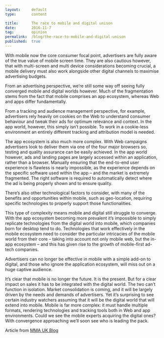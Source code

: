 ```yaml
---
layout:     default
type:       content

title:      The race to mobile and digital unison
date:       2016-11-7
tag:        opinion
permalink:  /blog/the-race-to-mobile-and-digital-unison
published:  true
---
```


With mobile now the core consumer focal point, advertisers are fully aware of the true value of mobile screen time. They are also cautious however, that with multi-screen and multi device considerations becoming crucial, a mobile delivery must also work alongside other digital channels to maximise advertising budgets.

From an advertising perspective, we’re still some way off seeing fully converged mobile and digital worlds however. Much of the fragmentation stems from the fact that mobile comprises an app ecosystem, whereas Web and apps differ fundamentally.

From a tracking and audience management perspective, for example, advertisers rely heavily on cookies on the Web to understand consumer behaviour and tweak their ads for optimum relevance and context. In the app world, however, this simply isn’t possible. To work in a  cookie-less environment an entirely different tracking and attribution model is needed.

The app ecosystem is also much more complex. With Web campaigns advertisers look to deliver them via one of the four major browsers so, testing and quality assurance can be easily achieved. In the app world however, ads and landing pages are largely accessed within an application, rather than a browser. Manually ensuring that the end-to-end user experience is flawless is nearly impossible, as the experience depends on the specific software used within the app –  and the market is extremely fragmented. The right software is required to automatically detect where the ad is being properly shown and to ensure quality.

There’s also other technological factors to consider, with many of the benefits and opportunities within mobile, such as geo-location, requiring specific technologies to properly support those functionalities.

This type of complexity means mobile and digital still struggle to converge. With the app ecosystem becoming more prevalent it’s impossible to simply replicate technologies from the digital world into mobile, which companies born for desktop tend to do. Technologies that work effectively in the mobile ecosystem need to consider the particular intricacies of the mobile world from their core – taking into account not only mobile web, but the in-app ecosystem – and this has given rise to the growth of mobile-first ad-tech companies.

Advertisers can no longer be effective in mobile with a simple add-on to digital, and those who ignore the application ecosystem, will miss out on a huge captive audience.

It’s clear that mobile is no longer the future. It is the present. But for a clear impact on sales it has to be integrated with the digital world. The two can’t function in isolation. Market consolidation is coming, and it will be largely driven by the needs and demands of advertisers. Yet it’s surprising to see certain industry watchers assuming that it will be the digital world that will extend into mobile. Mobile is far more complex: it must handle multiple formats, rendering technologies and tracking tools both in Web and app environments. Could we see the mobile experts acquiring the digital ones? With convergence approaching we’ll soon see who is leading the pack.

Article from [MMA UK Blog](https://mmabloguk.com/)
